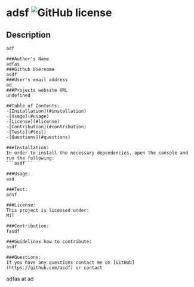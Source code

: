 # adsf ![GitHub license](https://img.shields.io/github/license/Naereen/StrapDown.js.svg)
   ## Description
    adf

    ###Author's Name
    adfas
    ###Github Username
    asdf
    ###User's email address
    ad
    ###Projects website URL
    undefined

    ##Table of Contents:
    -[Installation](#installation)
    -[Usage](#usage)
    -[License](#license)
    -[Contribution](#contribution)
    -[Tests](#test)
    -[Questions](#questions)

    ###Installation:
    In order to install the necessary dependencies, open the console and run the following:
    ```asdf```

    ###Usage:
    asd

    ###Test:
    adsf

    ###License:
    This project is licensed under:
    MIT

    ###Contribution:
    fasdf

    ###Guidelines how to contribute:
    asdf
    
    ###Questions:
    If you have any questions contact me on [GitHub](https://github.com/asdf) or contact 
adfas at ad
    
